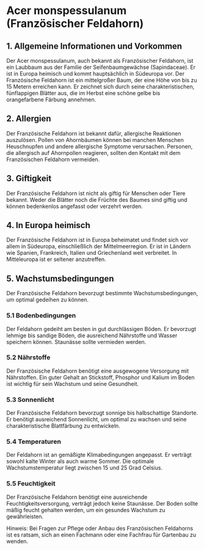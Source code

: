 # Acer monspessulanum (Französischer Feldahorn)

## 1. Allgemeine Informationen und Vorkommen
Der Acer monspessulanum, auch bekannt als Französischer Feldahorn, ist ein Laubbaum aus der Familie der Seifenbaumgewächse (Sapindaceae). Er ist in Europa heimisch und kommt hauptsächlich in Südeuropa vor. Der Französische Feldahorn ist ein mittelgroßer Baum, der eine Höhe von bis zu 15 Metern erreichen kann. Er zeichnet sich durch seine charakteristischen, fünflappigen Blätter aus, die im Herbst eine schöne gelbe bis orangefarbene Färbung annehmen.

## 2. Allergien
Der Französische Feldahorn ist bekannt dafür, allergische Reaktionen auszulösen. Pollen von Ahornbäumen können bei manchen Menschen Heuschnupfen und andere allergische Symptome verursachen. Personen, die allergisch auf Ahornpollen reagieren, sollten den Kontakt mit dem Französischen Feldahorn vermeiden.

## 3. Giftigkeit
Der Französische Feldahorn ist nicht als giftig für Menschen oder Tiere bekannt. Weder die Blätter noch die Früchte des Baumes sind giftig und können bedenkenlos angefasst oder verzehrt werden.

## 4. In Europa heimisch
Der Französische Feldahorn ist in Europa beheimatet und findet sich vor allem in Südeuropa, einschließlich der Mittelmeerregion. Er ist in Ländern wie Spanien, Frankreich, Italien und Griechenland weit verbreitet. In Mitteleuropa ist er seltener anzutreffen.

## 5. Wachstumsbedingungen
Der Französische Feldahorn bevorzugt bestimmte Wachstumsbedingungen, um optimal gedeihen zu können.

### 5.1 Bodenbedingungen
Der Feldahorn gedeiht am besten in gut durchlässigen Böden. Er bevorzugt lehmige bis sandige Böden, die ausreichend Nährstoffe und Wasser speichern können. Staunässe sollte vermieden werden.

### 5.2 Nährstoffe
Der Französische Feldahorn benötigt eine ausgewogene Versorgung mit Nährstoffen. Ein guter Gehalt an Stickstoff, Phosphor und Kalium im Boden ist wichtig für sein Wachstum und seine Gesundheit.

### 5.3 Sonnenlicht
Der Französische Feldahorn bevorzugt sonnige bis halbschattige Standorte. Er benötigt ausreichend Sonnenlicht, um optimal zu wachsen und seine charakteristische Blattfärbung zu entwickeln.

### 5.4 Temperaturen
Der Feldahorn ist an gemäßigte Klimabedingungen angepasst. Er verträgt sowohl kalte Winter als auch warme Sommer. Die optimale Wachstumstemperatur liegt zwischen 15 und 25 Grad Celsius.

### 5.5 Feuchtigkeit
Der Französische Feldahorn benötigt eine ausreichende Feuchtigkeitsversorgung, verträgt jedoch keine Staunässe. Der Boden sollte mäßig feucht gehalten werden, um ein gesundes Wachstum zu gewährleisten.

Hinweis: Bei Fragen zur Pflege oder Anbau des Französischen Feldahorns ist es ratsam, sich an einen Fachmann oder eine Fachfrau für Gartenbau zu wenden.
